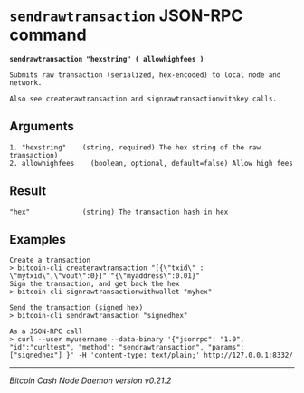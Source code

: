 `sendrawtransaction` JSON-RPC command
=====================================

**`sendrawtransaction "hexstring" ( allowhighfees )`**

```
Submits raw transaction (serialized, hex-encoded) to local node and network.

Also see createrawtransaction and signrawtransactionwithkey calls.
```

Arguments
---------

```
1. "hexstring"    (string, required) The hex string of the raw transaction)
2. allowhighfees    (boolean, optional, default=false) Allow high fees
```

Result
------

```
"hex"             (string) The transaction hash in hex
```

Examples
--------

```
Create a transaction
> bitcoin-cli createrawtransaction "[{\"txid\" : \"mytxid\",\"vout\":0}]" "{\"myaddress\":0.01}"
Sign the transaction, and get back the hex
> bitcoin-cli signrawtransactionwithwallet "myhex"

Send the transaction (signed hex)
> bitcoin-cli sendrawtransaction "signedhex"

As a JSON-RPC call
> curl --user myusername --data-binary '{"jsonrpc": "1.0", "id":"curltest", "method": "sendrawtransaction", "params": ["signedhex"] }' -H 'content-type: text/plain;' http://127.0.0.1:8332/
```

***

*Bitcoin Cash Node Daemon version v0.21.2*
